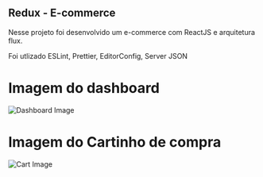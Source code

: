 ## Redux - E-commerce

Nesse projeto foi desenvolvido um e-commerce com ReactJS e arquitetura flux.

Foi utlizado ESLint, Prettier, EditorConfig, Server JSON

# Imagem do dashboard

![Dashboard Image](https://github.com/PabloMelo11/bootcamp-gostack-rocketshoes/blob/master/index.png)

# Imagem do Cartinho de compra

![Cart Image](https://github.com/PabloMelo11/bootcamp-gostack-rocketshoes/blob/master/cart.png)
